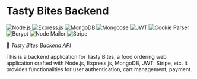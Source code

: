 # Tasty Bites Backend

![Node.js](https://img.shields.io/badge/JS_Env-Node.js-5FA04E) ![Express.js](https://img.shields.io/badge/Framework-Express.js-blue) ![MongoDB](https://img.shields.io/badge/Database-MongoDB-237a3b) ![Mongoose](https://img.shields.io/badge/ODM-Mongoose-darkred) ![JWT](https://img.shields.io/badge/Authentication-JWT-red) ![Cookie Parser](https://img.shields.io/badge/Session_Management-Cookie_Parser-eeb272) ![Bcrypt](https://img.shields.io/badge/Password_Hashing-Bcrypt-orange) ![Node Mailer](https://img.shields.io/badge/OTP_via_Mail-Node_mailer-28b776) ![Stripe](https://img.shields.io/badge/Payment_Gateway-Stripe-6961ff)

🔗 _[Tasty Bites Backend API](https://tasty-bites-backend-17zd.onrender.com/)_

This is a backend application for Tasty Bites, a food ordering web application crafted with Node.js, Express.js, MongoDB, JWT, Stripe, etc. It provides functionalities for user authentication, cart management, payment.
